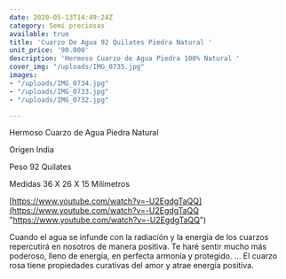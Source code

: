 ```yaml
---
date: 2020-05-13T14:49:24Z
category: Semi preciosas
available: true
title: 'Cuarzo De Agua 92 Quilates Piedra Natural '
unit_price: '90.000'
description: 'Hermoso Cuarzo de Agua Piedra 100% Natural '
cover_img: "/uploads/IMG_0735.jpg"
images:
- "/uploads/IMG_0734.jpg"
- "/uploads/IMG_0733.jpg"
- "/uploads/IMG_0732.jpg"

---
```

Hermoso Cuarzo de Agua Piedra Natural 

Origen India 

Peso 92 Quilates 

Medidas 36 X 26 X 15 Milímetros 

[https://www.youtube.com/watch?v=-U2EgdgTaQQ](https://www.youtube.com/watch?v=-U2EgdgTaQQ "https://www.youtube.com/watch?v=-U2EgdgTaQQ")

Cuando el agua se infunde con la radiación y la energía de los cuarzos repercutirá en nosotros de manera positiva. Te haré sentir mucho más poderoso, lleno de energía, en perfecta armonía y protegido. ... El cuarzo rosa tiene propiedades curativas del amor y atrae energía positiva.